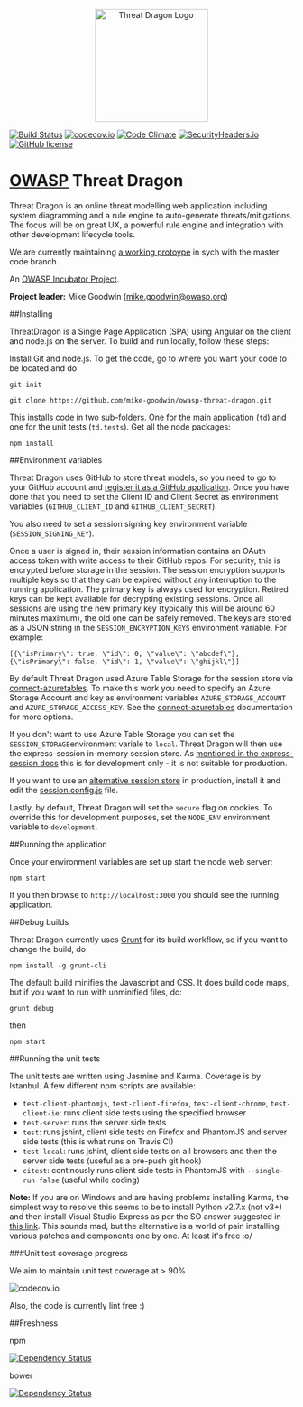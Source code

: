<p align="center">
  <img src="http://mike-goodwin.github.io/owasp-threat-dragon/content/images/threatdragon_logo_image.svg" width="200" alt="Threat Dragon Logo"/>
</p>

[![Build Status](https://travis-ci.org/mike-goodwin/owasp-threat-dragon.svg?branch=master)](https://travis-ci.org/mike-goodwin/owasp-threat-dragon) [![codecov.io](http://codecov.io/github/mike-goodwin/owasp-threat-dragon/coverage.svg?branch=master)](http://codecov.io/github/mike-goodwin/owasp-threat-dragon?branch=master) [![Code Climate](https://codeclimate.com/github/mike-goodwin/owasp-threat-dragon/badges/gpa.svg)](https://codeclimate.com/github/mike-goodwin/owasp-threat-dragon) [![SecurityHeaders.io](https://securityheadersiobadges.azurewebsites.net/create/badge?domain=https://threatdragon.azurewebsites.net/)](https://securityheaders.io/?q=https://threatdragon.azurewebsites.net/&hide=on) [![GitHub license](https://img.shields.io/github/license/mike-goodwin/owasp-threat-dragon.svg)](LICENSE.txt)

# [OWASP](https://www.owasp.org) Threat Dragon #

Threat Dragon is an online threat modelling web application including system diagramming and a rule engine to auto-generate threats/mitigations. 
The focus will be on great UX, a powerful rule engine and integration with other development lifecycle tools.

We are currently maintaining [a working protoype](http://threatdragon.azurewebsites.net/#/) in sych with the master code branch.

An [OWASP Incubator Project](https://www.owasp.org/index.php/OWASP_Threat_Dragon).

**Project leader:** Mike Goodwin (mike.goodwin@owasp.org)

##Installing

ThreatDragon is a Single Page Application (SPA) using Angular on the client and node.js on the server. To build and run locally, follow these steps:

Install Git and node.js. To get the code, go to where you want your code to be located and do

`git init`

`git clone https://github.com/mike-goodwin/owasp-threat-dragon.git`

This installs code in two sub-folders. One for the main application (`td`) and one for the unit tests (`td.tests`). Get all the node packages:

`npm install`

##Environment variables

Threat Dragon uses GitHub to store threat models, so you need to go to your GitHub account and [register it as a GitHub application](https://github.com/settings/applications/new). Once you have done that you need to set the Client ID and Client Secret as environment variables (`GITHUB_CLIENT_ID` and `GITHUB_CLIENT_SECRET`).

You also need to set a session signing key environment variable (`SESSION_SIGNING_KEY`).

Once a user is signed in, their session information contains an OAuth access token with write access to their GitHub repos. For security, this is encrypted before storage in the session. The session encryption supports multiple keys so that they can be expired without any interruption to the running application. The primary key is always used for encryption. Retired keys can be kept available for decrypting existing sessions. Once all sessions are using the new primary key (typically this will be around 60 minutes maximum), the old one can be safely removed. The keys are stored as a JSON string in  the `SESSION_ENCRYPTION_KEYS` environment variable. For example:

`[{\"isPrimary\": true, \"id\": 0, \"value\": \"abcdef\"}, {\"isPrimary\": false, \"id\": 1, \"value\": \"ghijkl\"}]`

By default Threat Dragon used Azure Table Storage for the session store via [connect-azuretables](https://www.npmjs.com/package/connect-azuretables). To make this work you need to specify an Azure Storage Account and key as environment variables `AZURE_STORAGE_ACCOUNT` and `AZURE_STORAGE_ACCESS_KEY`. See the [connect-azuretables](https://www.npmjs.com/package/connect-azuretables) documentation for more options.

If you don't want to use Azure Table Storage you can set the `SESSION_STORAGE`environment variale to `local`. Threat Dragon will then use the express-session in-memory session store. As [mentioned in the express-session docs](https://github.com/expressjs/session) this is for development only - it is not suitable for production.

If you want to use an [alternative session store](https://github.com/expressjs/session#compatible-session-stores) in production, install it and edit the [session.config.js](https://github.com/mike-goodwin/owasp-threat-dragon/blob/master/td/config/session.config.js) file.

Lastly, by default, Threat Dragon will set the `secure` flag on cookies. To override this for development purposes, set the `NODE_ENV` environment variable to `development`. 

##Running the application

Once your environment variables are set up start the node web server:

`npm start`

If you then browse to `http://localhost:3000` you should see the running application.

##Debug builds

Threat Dragon currently uses [Grunt](http://gruntjs.com/) for its build workflow, so if you want to change the build, do

`npm install -g grunt-cli`

The default build minifies the Javascript and CSS. It does build code maps, but if you want to run with
unminified files, do:

`grunt debug`

then

`npm start`

##Running the unit tests

The unit tests are written using Jasmine and Karma. Coverage is by Istanbul. A few different npm scripts are available:

* `test-client-phantomjs`, `test-client-firefox`, `test-client-chrome`, `test-client-ie`: runs client side tests using the specified browser
* `test-server`: runs the server side tests
* `test`: runs jshint, client side tests on Firefox and PhantomJS and server side tests (this is what runs on Travis CI)
* `test-local`: runs jshint, client side tests on all browsers and then the server side tests (useful as a pre-push git hook)
* `citest`: continously runs client side tests in PhantomJS with `--single-run false` (useful while coding)

**Note:** If you are on Windows and are having problems installing Karma, the simplest way to resolve this seems to be to install Python v2.7.x (not v3+) and then install Visual Studio Express as per the SO answer suggested in [this link](http://codedmi.com/questions/298619/npm-install-g-karma-error-msb4019-the-imported-project-c-microsoft-cpp-defau). This sounds mad, but the alternative is a world of pain installing various patches and components one by one. At least it's free :o/

###Unit test coverage progress

We aim to maintain unit test coverage at > 90%

![codecov.io](https://codecov.io/github/mike-goodwin/owasp-threat-dragon/branch.svg?branch=master)

Also, the code is currently lint free :)

##Freshness

npm

[![Dependency Status](https://www.versioneye.com/user/projects/56185934a193340f2f000262/badge.svg?style=flat)](https://www.versioneye.com/user/projects/56185934a193340f2f000262) 

bower

[![Dependency Status](https://www.versioneye.com/user/projects/56185933a193340f2800026b/badge.svg?style=flat)](https://www.versioneye.com/user/projects/56185933a193340f2800026b)
